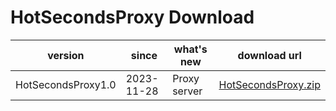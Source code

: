 # HotSecondsProxy Download


| version | since |   what's new| download url |
| ------ | ------ |  ------| ------|
|HotSecondsProxy1.0 | 2023-11-28 |  Proxy server | [HotSecondsProxy.zip](https://github.com/Liubsyy/HotSecondsIDEA/releases/download/ProxyServer/HotSecondsProxy.zip)
